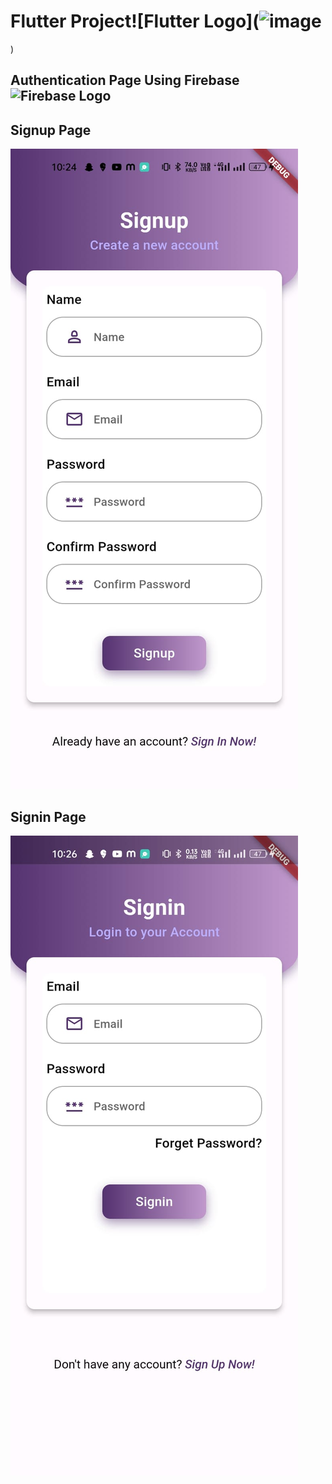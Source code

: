 # Flutter Project![Flutter Logo](![image](https://github.com/TechboyVerma/Authentication_Page_Ui_with_Firebase/assets/114131682/d9b3a5d4-979f-4083-bb73-dc4c57d13ea0)
)



## Authentication Page Using Firebase![Firebase Logo](assets/Screenshots/icons8-firebase-48.png)



## Signup Page

![Signup Page](assets/Screenshots/Register%20Page.jpg)

## Signin Page

![Signin Page](assets/Screenshots/Signup%20Page.jpg)
